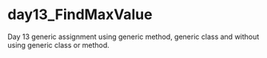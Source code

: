# day13_FindMaxValue
Day 13 generic assignment using generic method, generic class and without using generic class or method.
